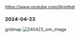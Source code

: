 https://www.youtube.com/@rinthel

### 2024-04-23
gridmap
![240423_sim_image](https://github.com/seonginnnnn/OpenGLLLLL/assets/76873504/0711fcf5-8789-47c5-8177-43cfcf7cb166)
